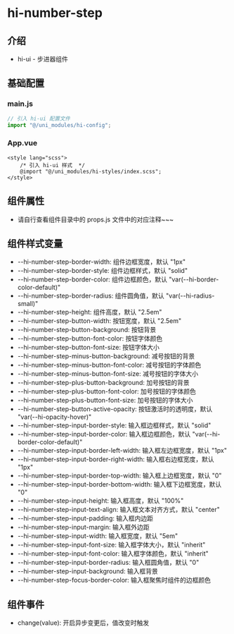 # hi-number-step

## 介绍

-   hi-ui - 步进器组件

## 基础配置

### main.js

```javascript
// 引入 hi-ui 配置文件
import "@/uni_modules/hi-config";
```

### App.vue

```vue
<style lang="scss">
    /* 引入 hi-ui 样式  */
    @import "@/uni_modules/hi-styles/index.scss";
</style>
```

## 组件属性

-   请自行查看组件目录中的 props.js 文件中的对应注释~~~

## 组件样式变量

-   --hi-number-step-border-width: 组件边框宽度，默认 "1px"
-   --hi-number-step-border-style: 组件边框样式，默认 "solid"
-   --hi-number-step-border-color: 组件边框颜色，默认 "var(--hi-border-color-default)"
-   --hi-number-step-border-radius: 组件圆角值，默认 "var(--hi-radius-small)"
-   --hi-number-step-height: 组件高度，默认 "2.5em"
-   --hi-number-step-button-width: 按钮宽度，默认 "2.5em"
-   --hi-number-step-button-background: 按钮背景
-   --hi-number-step-button-font-color: 按钮字体颜色
-   --hi-number-step-button-font-size: 按钮字体大小
-   --hi-number-step-minus-button-background: 减号按钮的背景
-   --hi-number-step-minus-button-font-color: 减号按钮的字体颜色
-   --hi-number-step-minus-button-font-size: 减号按钮的字体大小
-   --hi-number-step-plus-button-background: 加号按钮的背景
-   --hi-number-step-plus-button-font-color: 加号按钮的字体颜色
-   --hi-number-step-plus-button-font-size: 加号按钮的字体大小
-   --hi-number-step-button-active-opacity: 按钮激活时的透明度，默认 "var(--hi-opacity-hover)"
-   --hi-number-step-input-border-style: 输入框边框样式，默认 "solid"
-   --hi-number-step-input-border-color: 输入框边框颜色，默认 "var(--hi-border-color-default)"
-   --hi-number-step-input-border-left-width: 输入框左边框宽度，默认 "1px"
-   --hi-number-step-input-border-right-width: 输入框右边框宽度，默认 "1px"
-   --hi-number-step-input-border-top-width: 输入框上边框宽度，默认 "0"
-   --hi-number-step-input-border-bottom-width: 输入框下边框宽度，默认 "0"
-   --hi-number-step-input-height: 输入框高度，默认 "100%"
-   --hi-number-step-input-text-align: 输入框文本对齐方式，默认 "center"
-   --hi-number-step-input-padding: 输入框内边距
-   --hi-number-step-input-margin: 输入框外边距
-   --hi-number-step-input-width: 输入框宽度，默认 "5em"
-   --hi-number-step-input-font-size: 输入框字体大小，默认 "inherit"
-   --hi-number-step-input-font-color: 输入框字体颜色，默认 "inherit"
-   --hi-number-step-input-border-radius: 输入框圆角值，默认 "0"
-   --hi-number-step-input-background: 输入框背景
-   --hi-number-step-focus-border-color: 输入框聚焦时组件的边框颜色

## 组件事件

-   change(value): 开启异步变更后，值改变时触发
